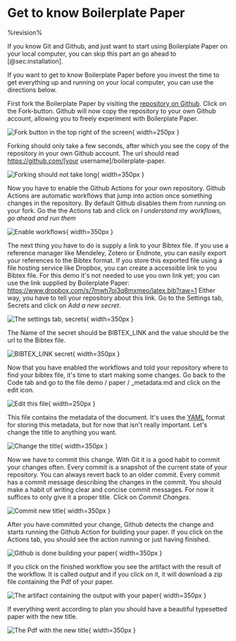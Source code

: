 Get to know Boilerplate Paper
=============================

%revision%

If you know Git and Github, and just want to start using Boilerplate Paper on your local computer, you can skip this part an go ahead to [@sec:installation].

If you want to get to know Boilerplate Paper before you invest the time to get everything up and running on your local computer, you can use the directions below.

First fork the Boilerplate Paper by visiting the [repository on Github](https://github.com/gijswijs/boilerplate-paper). Click on the Fork-button. Github will now copy the repository to your own Github account, allowing you to freely experiment with Boilerplate Paper. 

![Fork button in the top right of the screen](paper/images/fork-repository.png){ width=250px }

Forking should only take a few seconds, after which you see the copy of the repository in your own Github account. The url should read https://github.com/[your username]/boilerplate-paper.

![Forking should not take long](paper/images/fork-in-action.png){ width=350px }

Now you have to enable the Github Actions for your own repository. Github Actions are automatic workflows that jump into action once something changes in the repository. By default Github disables them from running on your fork. Go the the Actions tab and click on *I understand my workflows, go ahead and run them*

![Enable workflows](paper/images/enable-workflows.png){ width=350px }

The next thing you have to do is supply a link to your Bibtex file. If you use a reference manager like Mendeley, Zotero or Endnote, you can easily export your references to the Bibtex format. If you store this exported file using a file hosting service like Dropbox, you can create a accessible link to you Bibtex file. For this demo it's not needed to use you own link yet; you can use the link supplied by Boilerplate Paper: https://www.dropbox.com/s/7mwh7oi3q8mxmeo/latex.bib?raw=1
Either way, you have to tell your repository about this link. Go to the Settings tab, Secrets and click on *Add a new secret*.

![The settings tab, secrets](paper/images/secrets.png){ width=350px }

The Name of the secret should be BIBTEX_LINK and the value should be the url to the Bibtex file.

![BIBTEX_LINK secret](paper/images/bibtex-link-secret.png){ width=350px }

Now that you have enabled the workflows and told your repository where to find your bibtex file, it's time to start making some changes. Go back to the Code tab and go to the file demo / paper / _metadata.md and click on the edit icon.

![Edit this file](paper/images/edit-this-file.png){ width=250px }

This file contains the metadata of the document. It's uses the [YAML](https://yaml.org/) format for storing this metadata, but for now that isn't really important. Let's change the title to anything you want.

![Change the title](paper/images/edit-title.png){ width=350px }

Now we have to commit this change. With Git it is a good habit to commit your changes often. Every commit is a snapshot of the current state of your repository. You can always revert back to an older commit. Every commit has a commit message describing the changes in the commit. You should make a habit of writing clear and concise commit messages. For now it suffices to only give it a proper title. Click on *Commit Changes*.

![Commit new title](paper/images/Commit-new-title.png){ width=350px }

After you have committed your change, Github detects the change and starts running the Github Action for building your paper. If you click on the Actions tab, you should see the action running or just having finished.

![Github is done building your paper](paper/images/github-action-finished.png){ width=350px }

If you click on the finished workflow you see the artifact with the result of the workflow. It is called *output* and if you click on it, it will download a zip file containing the Pdf of your paper.

![The artifact containing the output with your paper](paper/images/Artifacts.png){ width=350px }

If everything went according to plan you should have a beautiful typesetted paper with the new title.

![The Pdf with the new title](paper/images/The-Pdf-with-the-new-title.png){ width=350px }
